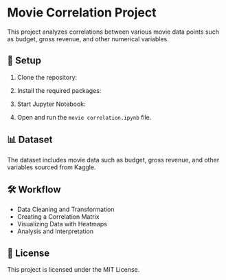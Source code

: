 # Movie Correlation Project

This project analyzes correlations between various movie data points such 
as budget, gross revenue, and other numerical variables.

## 🚀 Setup

1. Clone the repository:  

2. Install the required packages:  

3. Start Jupyter Notebook:  

4. Open and run the `movie correlation.ipynb` file.

## 📊 Dataset

The dataset includes movie data such as budget, gross revenue, and other 
variables sourced from Kaggle.

## 🛠 Workflow

- Data Cleaning and Transformation  
- Creating a Correlation Matrix  
- Visualizing Data with Heatmaps  
- Analysis and Interpretation  

## 📄 License

This project is licensed under the MIT License.  

